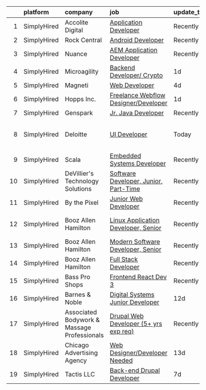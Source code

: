

|    | platform    | company                                     | job                                                                                                                                                 | update_time   | location                     |
|---:|:------------|:--------------------------------------------|:----------------------------------------------------------------------------------------------------------------------------------------------------|:--------------|:-----------------------------|
|  1 | SimplyHired | Accolite Digital                            | [Application Developer](https://www.simplyhired.com/job/63gboinPLHO_g5902CxA5sEaK3zLJDwXiKQO2ApNoWGMInLhPj1K6Q?q=digital+developer)                 | Recently      | Remote                       |
|  2 | SimplyHired | Rock Central                                | [Android Developer](https://www.simplyhired.com/job/8vDkv29lOpEecAsiYJivYKBsunY4pQd4xIBGbewkBBr45n9T1NbRYw?q=digital+developer)                     | Recently      | Detroit, MI                  |
|  3 | SimplyHired | Nuance                                      | [AEM Application Developer](https://www.simplyhired.com/job/a-2Cn-rjD_MU7iBaVcWsS7PlBQELtZhz7WZrf0Qk7W3pHrm_SrFhBw?q=digital+developer)             | Recently      | Burlington, MA               |
|  4 | SimplyHired | Microagility                                | [Backend Developer/ Crypto](https://www.simplyhired.com/job/lPO4pHUQtw4-EnSo_vQEwC5l-P9coXG-_z8P0Jwu6A_4dy-5khdrtQ?q=digital+developer)             | 1d            | Remote                       |
|  5 | SimplyHired | Magneti                                     | [Web Developer](https://www.simplyhired.com/job/LVXwAkgCNJTin1TB3TSlbhrQ1F8xpLNGMevR9tt1-CGZJb45sWRCEQ?q=digital+developer)                         | 4d            | Remote                       |
|  6 | SimplyHired | Hopps Inc.                                  | [Freelance Webflow Designer/Developer](https://www.simplyhired.com/job/gaR3wrTGz7DXwx5jPD0_37RxLnmo3ExfaoFYkusuO3lcaw0qa4D32A?q=digital+developer)  | 1d            | Remote                       |
|  7 | SimplyHired | Genspark                                    | [Jr. Java Developer](https://www.simplyhired.com/job/-Ik3dBtAbggNlMCTA4X5gTI-26BpFk7NrVc48-0IhDjCU1aRYSDxsA?q=digital+developer)                    | Recently      | Remote                       |
|  8 | SimplyHired | Deloitte                                    | [UI Developer](https://www.simplyhired.com/job/cwV3iO0ryz6PlsOMZSx3iv9F7VJJY4hr7lYQNJFIXGnlEKmZxJmN5w?q=digital+developer)                          | Today         | Des Moines, IA +58 locations |
|  9 | SimplyHired | Scala                                       | [Embedded Systems Developer](https://www.simplyhired.com/job/j1rrp5DlxastISsPe6YnWDJPOpGT9FTTNhHY0T-oia5nDBIyzLmFTA?q=digital+developer)            | Recently      | Malvern, PA                  |
| 10 | SimplyHired | DeVillier's Technology Solutions            | [Software Developer, Junior, Part-Time](https://www.simplyhired.com/job/n3QjirEF9CwcOz3IPoRAuyDAimMDiOtuGoZO5HJ-2RQf7ZUYDZ-7gA?q=digital+developer) | Recently      | Remote                       |
| 11 | SimplyHired | By the Pixel                                | [Junior Web Developer](https://www.simplyhired.com/job/_6nCRs_7ALn_1VSiTO73Lv7Hd1H1F8eLrvjUU4Lko-XvYcWJY0KpgQ?q=digital+developer)                  | Recently      | Remote                       |
| 12 | SimplyHired | Booz Allen Hamilton                         | [Linux Application Developer, Senior](https://www.simplyhired.com/job/fPm3NNF3whyCyW1C6k0WmYTT4fgUkRd_b2gyVX06eikf6L16YvMzPQ?q=digital+developer)   | Recently      | Fort Meade, MD               |
| 13 | SimplyHired | Booz Allen Hamilton                         | [Modern Software Developer, Senior](https://www.simplyhired.com/job/RjBcNOJ7AKtInFAyr0n2lwohcn910a6EozMCbqhxQoXZDKwPipbfrA?q=digital+developer)     | Recently      | College Park, MD             |
| 14 | SimplyHired | Booz Allen Hamilton                         | [Full Stack Developer](https://www.simplyhired.com/job/D-FchTKxqqBoDJn2HoHee3QabbGqNoTU3Nx4xVirFWWX4QpEiElpKQ?q=digital+developer)                  | Recently      | Springfield, VA              |
| 15 | SimplyHired | Bass Pro Shops                              | [Frontend React Dev 3](https://www.simplyhired.com/job/9oPN7EkRtgjzQIOSbhx0DsvOjLVHIN02OkXmtC-oDX8yRnLKQucM2w?q=digital+developer)                  | Recently      | Springfield, MO              |
| 16 | SimplyHired | Barnes & Noble                              | [Digital Systems Junior Developer](https://www.simplyhired.com/job/KvAb9HIGu0f_Vm2ioRW4UuHqgl73IzZ973Ls-27UmLq2ne11wFtpTw?q=digital+developer)      | 12d           | New York, NY                 |
| 17 | SimplyHired | Associated Bodywork & Massage Professionals | [Drupal Web Developer (5+ yrs exp req)](https://www.simplyhired.com/job/zLRwQ37Nq9SIufnynPVeqCz9qQRSYN6oQodeBh15NP7rh_j9gTmW9g?q=digital+developer) | Recently      | Golden, CO                   |
| 18 | SimplyHired | Chicago Advertising Agency                  | [Web Designer/Developer Needed](https://www.simplyhired.com/job/3WomrldDVp_gZau2C1LngZoA36zG91ldOR1uxfIywCG-c5eoqglKUw?q=digital+developer)         | 13d           | Remote                       |
| 19 | SimplyHired | Tactis LLC                                  | [Back-end Drupal Developer](https://www.simplyhired.com/job/aNA8VqnEwrRuMnDdmE-Fq_pZjpT8ADrBcgrhSxhTLoPuDod9Hz9pYg?q=digital+developer)             | 7d            | Remote                       |